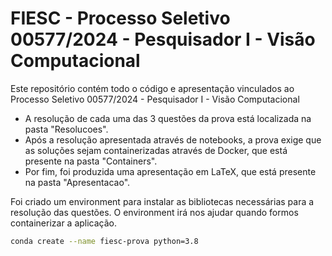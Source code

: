 # FIESC - Processo Seletivo 00577/2024 - Pesquisador I - Visão Computacional
Este repositório contém todo o código e apresentação vinculados ao Processo Seletivo 00577/2024 - Pesquisador I - Visão Computacional

- A resolução de cada uma das 3 questões da prova está localizada na pasta "Resolucoes".
- Após a resolução apresentada através de notebooks, a prova exige que as soluções sejam containerizadas através de Docker, que está presente na pasta "Containers".
- Por fim, foi produzida uma apresentação em LaTeX, que está presente na pasta "Apresentacao".

Foi criado um environment para instalar as bibliotecas necessárias para a resolução das questões. O environment irá nos ajudar quando formos containerizar a aplicação.

```sh
conda create --name fiesc-prova python=3.8
```
